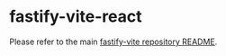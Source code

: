 # fastify-vite-react

Please refer to the main [fastify-vite repository README](https://github.com/terixjs/fastify-vite/blob/main/README.md).
